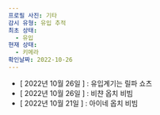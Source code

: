```yaml
---
프로필 사진: 기타
감시 유형: 유입 추적
최초 상태:
  - 유입
현재 상태:
  - 키메라
확인날짜: 2022-10-26
---
```

- [ 2022년 10월 26일 ] : 유입계기는 릴파 쇼츠
- [ 2022년 10월 26일 ] : 비챤 옵치 비빔
- [ 2022년 10월 21일 ] : 아이네 옵치 비빔